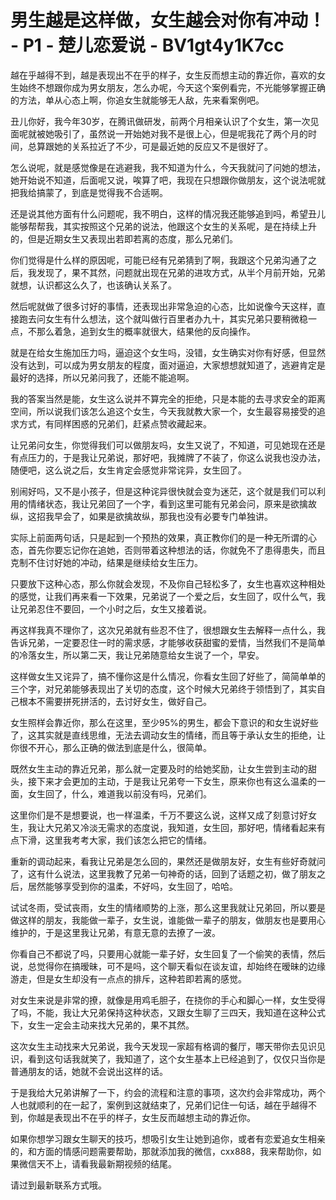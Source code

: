 # 男生越是这样做，女生越会对你有冲动！ - P1 - 楚儿恋爱说 - BV1gt4y1K7cc

越在乎越得不到，越是表现出不在乎的样子，女生反而想主动的靠近你，喜欢的女生始终不想跟你成为男女朋友，怎么办呢，今天这个案例看完，不光能够掌握正确的方法，单从心态上啊，你追女生就能够无人敌，先来看案例吧。

丑儿你好，我今年30岁，在腾讯做研发，前两个月相亲认识了个女生，第一次见面呢就被她吸引了，虽然说一开始她对我不是很上心，但是呢我花了两个月的时间，总算跟她的关系拉近了不少，可是最近她的反应又不是很好了。

怎么说呢，就是感觉像是在逃避我，我不知道为什么，今天我就问了问她的想法，她开始说不知道，后面呢又说，唉算了吧，我现在只想跟你做朋友，这个说法呢就把我给搞蒙了，到底是觉得我不合适啊。

还是说其他方面有什么问题呢，我不明白，这样的情况我还能够追到吗，希望丑儿能够帮帮我，其实按照这个兄弟的说法，他跟这个女生的关系呢，是在持续上升的，但是近期女生又表现出若即若离的态度，那么兄弟们。

你们觉得是什么样的原因呢，可能已经有兄弟猜到了啊，我跟这个兄弟沟通了之后，我发现了，果不其然，问题就出现在兄弟的进攻方式，从半个月前开始，兄弟就想，认识都这么久了，也该确认关系了。

然后呢就做了很多讨好的事情，还表现出非常急迫的心态，比如说像今天这样，直接跑去问女生有什么想法，这个就叫做行百里者办九十，其实兄弟只要稍微稳一点，不那么着急，追到女生的概率就很大，结果他的反向操作。

就是在给女生施加压力吗，逼迫这个女生吗，没错，女生确实对你有好感，但显然没有达到，可以成为男女朋友的程度，面对逼迫，大家想想就知道了，逃避肯定是最好的选择，所以兄弟问我了，还能不能追啊。

我的答案当然是能，女生这么说并不算完全的拒绝，只是本能的去寻求安全的距离空间，所以说我们该怎么追这个女生，今天我就教大家一个，女生最容易接受的追求方式，有同样困惑的兄弟们，赶紧点赞收藏起来。

让兄弟问女生，你觉得我们可以做朋友吗，女生又说了，不知道，可见她现在还是有点压力的，于是我让兄弟说，那好吧，我摊牌了不装了，你这么说我也没办法，随便吧，这么说之后，女生肯定会感觉非常诧异，女生回了。

别闹好吗，又不是小孩子，但是这种诧异很快就会变为迷茫，这个就是我们可以利用的情绪状态，我让兄弟回了一个字，看到这里可能有兄弟会问，原来是欲擒故纵，这招我早会了，如果是欲擒故纵，那我也没有必要专门单独讲。

实际上前面两句话，只是起到一个预热的效果，真正教你们的是一种无所谓的心态，首先你要忘记你在追她，否则带着这种想法的话，你就免不了患得患失，而且克制不住讨好她的冲动，结果是继续给女生压力。

只要放下这种心态，那么你就会发现，不及你自己轻松多了，女生也喜欢这种相处的感觉，让我们再来看一下效果，兄弟说了一个爱之后，女生回了，叹什么气，我让兄弟忍住不要回，一个小时之后，女生又接着说。

再这样我真不理你了，这次兄弟就有些忍不住了，很想跟女生去解释一点什么，我告诉兄弟，一定要忍住一时的需求感，才能够收获甜蜜的爱情，当然我们不是简单的冷落女生，所以第二天，我让兄弟随意给女生说了一个，早安。

这样做女生又诧异了，搞不懂你这是什么情况，你看女生回了好些了，简简单单的三个字，对兄弟能够表现出了关切的态度，这个时候大兄弟终于领悟到了，其实自己根本不需要拼死拼活的，去讨好女生，做好自己。

女生照样会靠近你，那么在这里，至少95%的男生，都会下意识的和女生说好些了，这其实就是直线思维，无法去调动女生的情绪，而且等于承认女生的拒绝，让你很不开心，那么正确的做法到底是什么，很简单。

既然女生主动的靠近兄弟，那么就一定要及时的给她奖励，让女生尝到主动的甜头，接下来才会更加的主动，于是我让兄弟夸一下女生，原来你也有这么温柔的一面，女生回了，什么，难道我以前没有吗，兄弟们。

这里你们是不是想要说，也一样温柔，千万不要这么说，这样又成了刻意讨好女生，我让大兄弟又冷淡无需求的态度说，我知道，女生回，那好吧，情绪看起来有点下滑，这里我考考大家，我们该怎么把它的情绪。

重新的调动起来，看我让兄弟是怎么回的，果然还是做朋友好，女生有些好奇就问了，这有什么说法，这里我教了兄弟一句神奇的话，回到了话题之初，做了朋友之后，居然能够享受到你的温柔，不好吗，女生回了，哈哈。

试试冬雨，受试丧雨，女生的情绪顺势的上涨，那么这里我就让兄弟回，所以要是做这样的朋友，我能做一辈子，女生说，谁能做一辈子的朋友，做朋友也是要用心维护的，于是这里我让兄弟，有意无意的去撩了一波。

你看自己不都说了吗，只要用心就能一辈子好，女生回复了一个偷笑的表情，然后说，总觉得你在搞暧昧，可不是吗，这个聊天看似在谈友谊，却始终在暧昧的边缘游走，但是女生却没有一点点的排斥，这种若即若离的感觉。

对女生来说是非常的撩，就像是用鸡毛胆子，在挠你的手心和脚心一样，女生受得了吗，不能，我让大兄弟保持这种状态，又跟女生聊了三四天，我知道在这种公式下，女生一定会主动来找大兄弟的，果不其然。

这次女生主动找来大兄弟说，我今天发现一家超有格调的餐厅，哪天带你去见识见识，看到这句话我就笑了，我知道了，这个女生基本上已经追到了，仅仅只当你是普通朋友的话，她就不会说出这样的话。

于是我给大兄弟讲解了一下，约会的流程和注意的事项，这次约会非常成功，两个人也就顺利的在一起了，案例到这就结束了，兄弟们记住一句话，越在乎越得不到，你越是表现出不在乎的样子，女生反而越想主动的靠近你。

如果你想学习跟女生聊天的技巧，想吸引女生让她到追你，或者有恋爱追女生相亲的，和方面的情感问题需要帮助，那就添加我的微信，cxx888，我来帮助你，如果微信天不上，请看我最新期视频的结尾。

请过到最新联系方式哦。